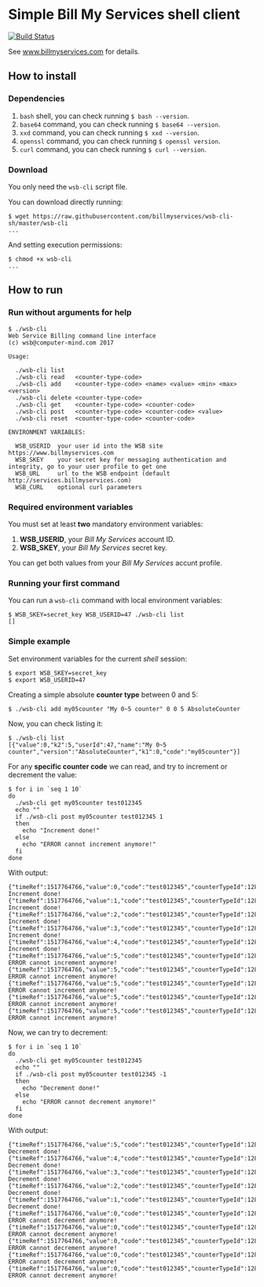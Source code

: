 # Simple Bill My Services shell client

[![Build Status](https://travis-ci.org/billmyservices/wsb-cli-sh.svg?branch=master)](https://travis-ci.org/billmyservices/wsb-cli-sh)

See <a href="https://www.billmyservices.com">www.billmyservices.com</a> for details.

## How to install

### Dependencies

1. `bash` shell, you can check running `$ bash --version`.
1. `base64` command, you can check running `$ base64 --version`.
1. `xxd` command, you can check running `$ xxd --version`.
1. `openssl` command, you can check running `$ openssl version`.
1. `curl` command, you can check running `$ curl --version`.

### Download

You only need the `wsb-cli` script file.

You can download directly running:

```
$ wget https://raw.githubusercontent.com/billmyservices/wsb-cli-sh/master/wsb-cli
...
```

And setting execution permissions:

```
$ chmod +x wsb-cli
...
```

## How to run

### Run without arguments for help

```
$ ./wsb-cli
Web Service Billing command line interface
(c) wsb@computer-mind.com 2017

Usage:

  ./wsb-cli list
  ./wsb-cli read   <counter-type-code>
  ./wsb-cli add    <counter-type-code> <name> <value> <min> <max> <version>
  ./wsb-cli delete <counter-type-code>
  ./wsb-cli get    <counter-type-code> <counter-code>
  ./wsb-cli post   <counter-type-code> <counter-code> <value>
  ./wsb-cli reset  <counter-type-code> <counter-code>

ENVIRONMENT VARIABLES:

  WSB_USERID  your user id into the WSB site https://www.billmyservices.com
  WSB_SKEY    your secret key for messaging authentication and integrity, go to your user profile to get one
  WSB_URL     url to the WSB endpoint (default http://services.billmyservices.com)
  WSB_CURL    optional curl parameters
```

### Required environment variables

You must set at least **two** mandatory environment variables:

1. **WSB_USERID**, your *Bill My Services* account ID.
1. **WSB_SKEY**, your *Bill My Services* secret key.

You can get both values from your *Bill My Services* accunt profile.

### Running your first command

You can run a `wsb-cli` command with local environment variables:

```
$ WSB_SKEY=secret_key WSB_USERID=47 ./wsb-cli list
[]
```

### Simple example

Set environment variables for the current *shell* session:

```
$ export WSB_SKEY=secret_key
$ export WSB_USERID=47
```

Creating a simple absolute **counter type** between 0 and 5:

```
$ ./wsb-cli add my05counter "My 0~5 counter" 0 0 5 AbsoluteCounter
```

Now, you can check listing it:

```
$ ./wsb-cli list
[{"value":0,"k2":5,"userId":47,"name":"My 0~5 counter","version":"AbsoluteCounter","k1":0,"code":"my05counter"}]
```

For any **specific counter code** we can read, and try to increment or decrement the value:
```
$ for i in `seq 1 10`
do
  ./wsb-cli get my05counter test012345
  echo ""
  if ./wsb-cli post my05counter test012345 1
  then
    echo "Increment done!"
  else
    echo "ERROR cannot increment anymore!"
  fi
done
```

With output:
```
{"timeRef":1517764766,"value":0,"code":"test012345","counterTypeId":12888}
Increment done!
{"timeRef":1517764766,"value":1,"code":"test012345","counterTypeId":12888}
Increment done!
{"timeRef":1517764766,"value":2,"code":"test012345","counterTypeId":12888}
Increment done!
{"timeRef":1517764766,"value":3,"code":"test012345","counterTypeId":12888}
Increment done!
{"timeRef":1517764766,"value":4,"code":"test012345","counterTypeId":12888}
Increment done!
{"timeRef":1517764766,"value":5,"code":"test012345","counterTypeId":12888}
ERROR cannot increment anymore!
{"timeRef":1517764766,"value":5,"code":"test012345","counterTypeId":12888}
ERROR cannot increment anymore!
{"timeRef":1517764766,"value":5,"code":"test012345","counterTypeId":12888}
ERROR cannot increment anymore!
{"timeRef":1517764766,"value":5,"code":"test012345","counterTypeId":12888}
ERROR cannot increment anymore!
{"timeRef":1517764766,"value":5,"code":"test012345","counterTypeId":12888}
ERROR cannot increment anymore!
```

Now, we can try to decrement:
```
$ for i in `seq 1 10`
do
  ./wsb-cli get my05counter test012345
  echo ""
  if ./wsb-cli post my05counter test012345 -1
  then
    echo "Decrement done!"
  else
    echo "ERROR cannot decrement anymore!"
  fi
done
```

With output:
```
{"timeRef":1517764766,"value":5,"code":"test012345","counterTypeId":12888}
Decrement done!
{"timeRef":1517764766,"value":4,"code":"test012345","counterTypeId":12888}
Decrement done!
{"timeRef":1517764766,"value":3,"code":"test012345","counterTypeId":12888}
Decrement done!
{"timeRef":1517764766,"value":2,"code":"test012345","counterTypeId":12888}
Decrement done!
{"timeRef":1517764766,"value":1,"code":"test012345","counterTypeId":12888}
Decrement done!
{"timeRef":1517764766,"value":0,"code":"test012345","counterTypeId":12888}
ERROR cannot decrement anymore!
{"timeRef":1517764766,"value":0,"code":"test012345","counterTypeId":12888}
ERROR cannot decrement anymore!
{"timeRef":1517764766,"value":0,"code":"test012345","counterTypeId":12888}
ERROR cannot decrement anymore!
{"timeRef":1517764766,"value":0,"code":"test012345","counterTypeId":12888}
ERROR cannot decrement anymore!
{"timeRef":1517764766,"value":0,"code":"test012345","counterTypeId":12888}
ERROR cannot decrement anymore!
```

